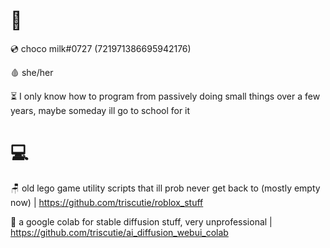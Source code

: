 # 🎀
💿 choco milk#0727 (721971386695942176)

🩸 she/her

⏳ I only know how to program from passively doing small things over a few years, maybe someday ill go to school for it

# 💻
🪑 old lego game utility scripts that ill prob never get back to (mostly empty now) | https://github.com/triscutie/roblox_stuff

🔬 a google colab for stable diffusion stuff, very unprofessional | https://github.com/triscutie/ai_diffusion_webui_colab
